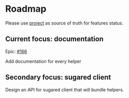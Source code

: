 # Roadmap

Please use [project](https://github.com/gotd/td/projects) as source of truth for
features status.

## Current focus: documentation

Epic: [#166](https://github.com/gotd/td/issues/166)

Add documentation for every helper

## Secondary focus: sugared client

Design an API for sugared client that will bundle helpers.


